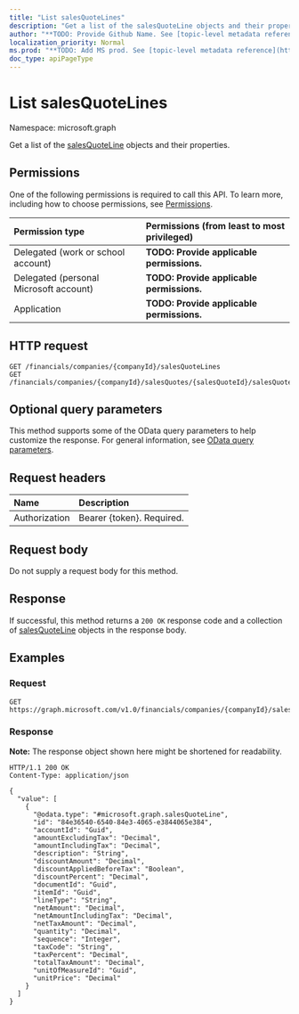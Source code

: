 ```yaml
---
title: "List salesQuoteLines"
description: "Get a list of the salesQuoteLine objects and their properties."
author: "**TODO: Provide Github Name. See [topic-level metadata reference](https://msgo.azurewebsites.net/add/document/guidelines/metadata.html#topic-level-metadata)**"
localization_priority: Normal
ms.prod: "**TODO: Add MS prod. See [topic-level metadata reference](https://msgo.azurewebsites.net/add/document/guidelines/metadata.html#topic-level-metadata)**"
doc_type: apiPageType
---
```


# List salesQuoteLines
Namespace: microsoft.graph



Get a list of the [salesQuoteLine](../resources/salesquoteline.md) objects and their properties.

## Permissions
One of the following permissions is required to call this API. To learn more, including how to choose permissions, see [Permissions](/graph/permissions-reference).

|Permission type|Permissions (from least to most privileged)|
|:---|:---|
|Delegated (work or school account)|**TODO: Provide applicable permissions.**|
|Delegated (personal Microsoft account)|**TODO: Provide applicable permissions.**|
|Application|**TODO: Provide applicable permissions.**|

## HTTP request

<!-- {
  "blockType": "ignored"
}
-->
``` http
GET /financials/companies/{companyId}/salesQuoteLines
GET /financials/companies/{companyId}/salesQuotes/{salesQuoteId}/salesQuoteLines
```

## Optional query parameters
This method supports some of the OData query parameters to help customize the response. For general information, see [OData query parameters](/graph/query-parameters).

## Request headers
|Name|Description|
|:---|:---|
|Authorization|Bearer {token}. Required.|

## Request body
Do not supply a request body for this method.

## Response

If successful, this method returns a `200 OK` response code and a collection of [salesQuoteLine](../resources/salesquoteline.md) objects in the response body.

## Examples

### Request
<!-- {
  "blockType": "request",
  "name": "list_salesquoteline"
}
-->
``` http
GET https://graph.microsoft.com/v1.0/financials/companies/{companyId}/salesQuoteLines
```


### Response
**Note:** The response object shown here might be shortened for readability.
<!-- {
  "blockType": "response",
  "truncated": true,
  "@odata.type": "Collection(microsoft.graph.salesQuoteLine)"
}
-->
``` http
HTTP/1.1 200 OK
Content-Type: application/json

{
  "value": [
    {
      "@odata.type": "#microsoft.graph.salesQuoteLine",
      "id": "84e36540-6540-84e3-4065-e3844065e384",
      "accountId": "Guid",
      "amountExcludingTax": "Decimal",
      "amountIncludingTax": "Decimal",
      "description": "String",
      "discountAmount": "Decimal",
      "discountAppliedBeforeTax": "Boolean",
      "discountPercent": "Decimal",
      "documentId": "Guid",
      "itemId": "Guid",
      "lineType": "String",
      "netAmount": "Decimal",
      "netAmountIncludingTax": "Decimal",
      "netTaxAmount": "Decimal",
      "quantity": "Decimal",
      "sequence": "Integer",
      "taxCode": "String",
      "taxPercent": "Decimal",
      "totalTaxAmount": "Decimal",
      "unitOfMeasureId": "Guid",
      "unitPrice": "Decimal"
    }
  ]
}
```

